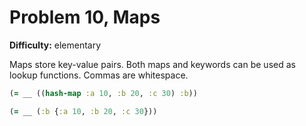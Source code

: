 # Problem 10, Maps

**Difficulty:** elementary

Maps store key-value pairs. Both maps and keywords can be used as lookup functions. Commas are whitespace.

```clj
(= __ ((hash-map :a 10, :b 20, :c 30) :b))
```

```clj
(= __ (:b {:a 10, :b 20, :c 30}))
```
